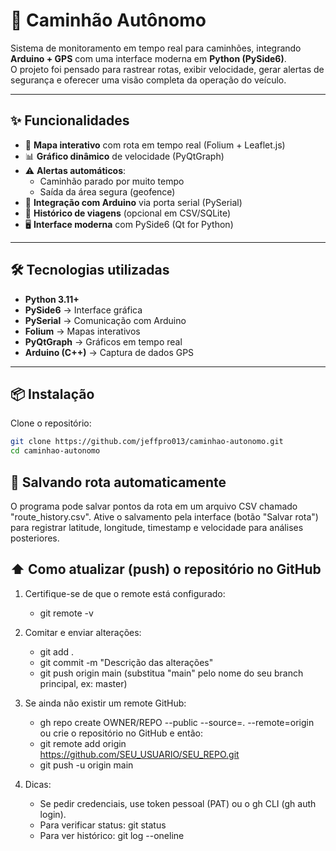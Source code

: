 # 🚛 Caminhão Autônomo

Sistema de monitoramento em tempo real para caminhões, integrando **Arduino + GPS** com uma interface moderna em **Python (PySide6)**.  
O projeto foi pensado para rastrear rotas, exibir velocidade, gerar alertas de segurança e oferecer uma visão completa da operação do veículo.

---

## ✨ Funcionalidades
- 📍 **Mapa interativo** com rota em tempo real (Folium + Leaflet.js)
- 📊 **Gráfico dinâmico** de velocidade (PyQtGraph)
- ⚠️ **Alertas automáticos**:
  - Caminhão parado por muito tempo
  - Saída da área segura (geofence)
- 🔌 **Integração com Arduino** via porta serial (PySerial)
- 💾 **Histórico de viagens** (opcional em CSV/SQLite)
- 🖥️ **Interface moderna** com PySide6 (Qt for Python)

---

## 🛠️ Tecnologias utilizadas
- **Python 3.11+**
- **PySide6** → Interface gráfica
- **PySerial** → Comunicação com Arduino
- **Folium** → Mapas interativos
- **PyQtGraph** → Gráficos em tempo real
- **Arduino (C++)** → Captura de dados GPS

---

## 📦 Instalação

Clone o repositório:
```bash
git clone https://github.com/jeffpro013/caminhao-autonomo.git
cd caminhao-autonomo
```

## 💾 Salvando rota automaticamente
O programa pode salvar pontos da rota em um arquivo CSV chamado "route_history.csv". Ative o salvamento pela interface (botão "Salvar rota") para registrar latitude, longitude, timestamp e velocidade para análises posteriores.

## ⬆️ Como atualizar (push) o repositório no GitHub

1. Certifique-se de que o remote está configurado:
   - git remote -v

2. Comitar e enviar alterações:
   - git add .
   - git commit -m "Descrição das alterações"
   - git push origin main
   (substitua "main" pelo nome do seu branch principal, ex: master)

3. Se ainda não existir um remote GitHub:
   - gh repo create OWNER/REPO --public --source=. --remote=origin
   ou crie o repositório no GitHub e então:
   - git remote add origin https://github.com/SEU_USUARIO/SEU_REPO.git
   - git push -u origin main

4. Dicas:
   - Se pedir credenciais, use token pessoal (PAT) ou o gh CLI (gh auth login).
   - Para verificar status: git status
   - Para ver histórico: git log --oneline

